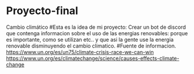 # Proyecto-final
Cambio climático
#Esta es la idea de mi proyecto:
Crear un bot de discord que contenga informacion sobre el uso de las energias renovables: porque es importante, como se utilizan etc.. y que asi la gente use la energia renovable disminuyendo el cambio climatico.
#Fuente de informacion.
https://www.un.org/es/un75/climate-crisis-race-we-can-win
https://www.un.org/es/climatechange/science/causes-effects-climate-change
